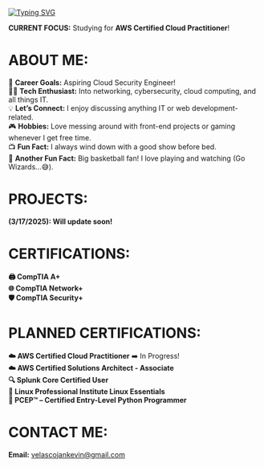 [![Typing SVG](https://readme-typing-svg.demolab.com?font=Fira+Code&weight=600&size=24&pause=1000&color=36F75A&width=435&lines=Hi%2C+I'm+J.K.!;Welcome+to+my+profile!+%3AD)](https://git.io/typing-svg)

**CURRENT FOCUS:** Studying for **AWS Certified Cloud Practitioner**! </br>
  
# ABOUT ME:
🚀 **Career Goals:** Aspiring Cloud Security Engineer!<br>
👨‍💻 **Tech Enthusiast:** Into networking, cybersecurity, cloud computing, and all things IT.<br>
💡 **Let’s Connect:** I enjoy discussing anything IT or web development-related.</br> 
🎮 **Hobbies:** Love messing around with front-end projects or gaming whenever I get free time.</br> 
📺 **Fun Fact:** I always wind down with a good show before bed.</br> 
🏀 **Another Fun Fact:** Big basketball fan! I love playing and watching (Go Wizards…😅).

# PROJECTS:
**(3/17/2025): Will update soon!**

# CERTIFICATIONS:
**🖨️ CompTIA A+** <br>
**🌐 CompTIA Network+** <br>
**🛡️ CompTIA Security+**

# PLANNED CERTIFICATIONS:
**☁️ AWS Certified Cloud Practitioner** ➡️ In Progress! <br> 
**☁️ AWS Certified Solutions Architect - Associate**<br>
**🔍 Splunk Core Certified User**<br>
**🐧 Linux Professional Institute Linux Essentials**<br>
**🐍 PCEP™ – Certified Entry-Level Python Programmer**

# CONTACT ME:
**Email:** velascojankevin@gmail.com



